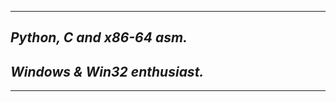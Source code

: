 ---------------
## ***Python, C and x86-64 asm.***
## ***Windows & Win32 enthusiast.***
---------------
